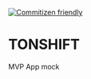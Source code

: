 [![Commitizen friendly](https://img.shields.io/badge/commitizen-friendly-brightgreen.svg)](http://commitizen.github.io/cz-cli/)

# TONSHIFT

MVP App mock

